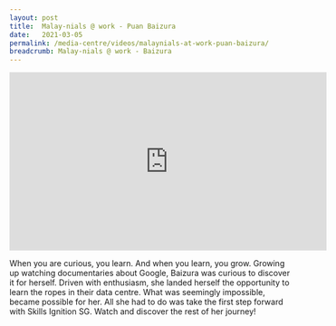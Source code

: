 ```yaml
---
layout: post
title:  Malay-nials @ work - Puan Baizura
date:   2021-03-05
permalink: /media-centre/videos/malaynials-at-work-puan-baizura/
breadcrumb: Malay-nials @ work - Baizura
---
```


<div class="bp-youtube">
<iframe width="560" height="315" src="https://www.youtube.com/embed/XfxwNS3WvQ4" title="YouTube video player" frameborder="0" allow="accelerometer; autoplay; clipboard-write; encrypted-media; gyroscope; picture-in-picture" allowfullscreen></iframe>
</div>

When you are curious, you learn. And when you learn, you grow.
Growing up watching documentaries about Google, Baizura was curious to discover it for herself. Driven with enthusiasm, she landed herself the opportunity to learn the ropes in their data centre. What was seemingly impossible, became possible for her. 
All she had to do was take the first step forward with Skills Ignition SG. Watch and discover the rest of her journey!
